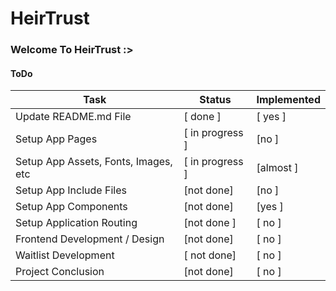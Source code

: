 # HeirTrust

### Welcome To HeirTrust :>


#### ToDo

| Task | Status | Implemented |
| ---- | ------ | ----------- |
| Update README.md File | [ done ] | [ yes ] |
| Setup App Pages | [ in progress ] | [no ] |
| Setup App Assets, Fonts, Images, etc | [ in progress ] | [almost ] |
| Setup App Include Files | [not done] | [no ] |
| Setup App Components | [not done] | [yes ] |
| Setup Application Routing | [not done ] | [ no ] |
| Frontend Development / Design | [not done] | [ no ] |
| Waitlist Development| [ not done] | [ no ] |
| Project Conclusion | [not done] | [ no ] |